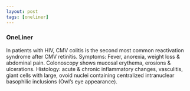 ```yaml
---
layout: post
tags: [oneliner]
---
```



### OneLiner

In patients with HIV, CMV colitis is the second most common reactivation syndrome after CMV retinitis. Symptoms: Fever, anorexia, weight loss & abdominal pain. Colonoscopy shows mucosal erythema, erosions & ulcerations. Histology: acute & chronic inflammatory changes, vasculitis, giant cells with large, ovoid nuclei containing centralized intranuclear basophilic inclusions (Owl’s eye appearance).
